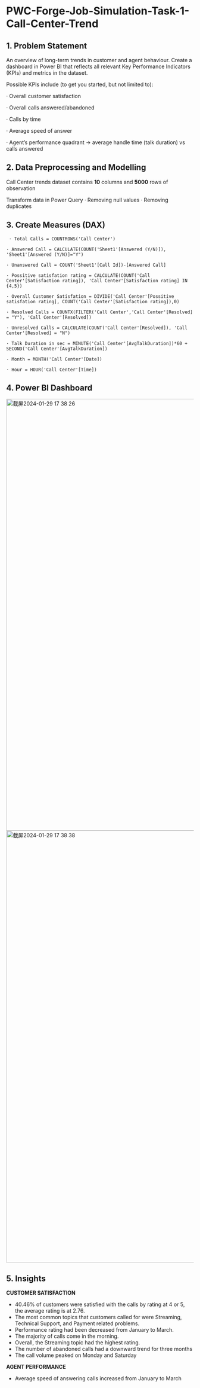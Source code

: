 # PWC-Forge-Job-Simulation-Task-1-Call-Center-Trend
## 1. Problem Statement
An overview of long-term trends in customer and agent behaviour.
Create a dashboard in Power BI that reflects all relevant Key Performance Indicators (KPIs) and metrics in the dataset. 

Possible KPIs include (to get you started, but not limited to):

·  Overall customer satisfaction

·  Overall calls answered/abandoned

·  Calls by time

·  Average speed of answer

·  Agent’s performance quadrant -> average handle time (talk duration) vs calls answered

## 2. Data Preprocessing and Modelling

Call Center trends dataset contains **10** columns and **5000** rows of observation

Transform data in Power Query
·  Removing null values
·  Removing duplicates

## 3. Create Measures (DAX)

` · Total Calls = COUNTROWS('Call Center')`

`· Answered Call = CALCULATE(COUNT('Sheet1'[Answered (Y/N)]), 'Sheet1'[Answered (Y/N)]="Y")`

`· Unanswered Call = COUNT('Sheet1'[Call Id])-[Answered Call]`

`· Possitive satisfation rating = CALCULATE(COUNT('Call Center'[Satisfaction rating]), 'Call Center'[Satisfaction rating] IN {4,5})`

`· Overall Customer Satisfation = DIVIDE('Call Center'[Possitive satisfation rating], COUNT('Call Center'[Satisfaction rating]),0)`

`· Resolved Calls = COUNTX(FILTER('Call Center','Call Center'[Resolved] = "Y"), 'Call Center'[Resolved])`

`· Unresolved Calls = CALCULATE(COUNT('Call Center'[Resolved]), 'Call Center'[Resolved] = "N")`

`· Talk Duration in sec = MINUTE('Call Center'[AvgTalkDuration])*60 + SECOND('Call Center'[AvgTalkDuration])`

`· Month = MONTH('Call Center'[Date])`

`· Hour = HOUR('Call Center'[Time])`

## 4. Power BI Dashboard

<img width="1155" alt="截屏2024-01-29 17 38 26" src="https://github.com/qinxinLiu/PWC-Forge-Job-Simulation-Task-1-Call-Center-Trend/assets/67852322/e65270c7-4771-4d06-ab19-de1f91f22b60">

<img width="1156" alt="截屏2024-01-29 17 38 38" src="https://github.com/qinxinLiu/PWC-Forge-Job-Simulation-Task-1-Call-Center-Trend/assets/67852322/f904daa9-9340-480f-aa7a-c9e549cd8e54">


## 5. Insights

**CUSTOMER SATISFACTION**
- 40.46% of customers were satisfied with the calls by rating at 4 or 5, the average rating is at 2.76.
- The most common topics that customers called for were Streaming, Technical Support, and Payment related problems.
- Performance rating had been decreased from January to March.
- The majority of calls come in the morning.
- Overall, the Streaming topic had the highest rating.
- The number of abandoned calls had a downward trend for three months
- The call volume peaked on Monday and Saturday

**AGENT PERFORMANCE**
- Average speed of answering calls increased from January to March
